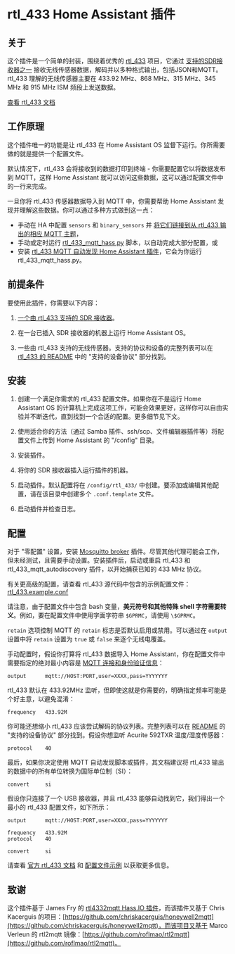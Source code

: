 # rtl_433 Home Assistant 插件

## 关于

这个插件是一个简单的封装，围绕着优秀的 [rtl_433](https://github.com/merbanan/rtl_433) 项目，它通过 [支持的SDR接收器之一](https://triq.org/rtl_433/HARDWARE.html) 接收无线传感器数据，解码并以多种格式输出，包括JSON和MQTT。 rtl_433 理解的无线传感器主要在 433.92 MHz、868 MHz、315 MHz、345 MHz 和 915 MHz ISM 频段上发送数据。

[查看 rtl_433 文档](https://triq.org/rtl_433)

## 工作原理

这个插件唯一的功能是让 rtl_433 在 Home Assistant OS 监督下运行。你所需要做的就是提供一个配置文件。

默认情况下，rtl_433 会将接收到的数据打印到终端 - 你需要配置它以将数据发布到 MQTT，这样 Home Assistant 就可以访问这些数据，这可以通过配置文件中的一行来完成。

一旦你将 rtl_433 传感器数据导入到 MQTT 中，你需要帮助 Home Assistant 发现并理解这些数据。你可以通过多种方式做到这一点：

  * 手动在 HA 中配置 `sensors` 和 `binary_sensors` 并 [将它们链接到从 rtl_433 输出的相应 MQTT 主题](https://www.home-assistant.io/integrations/sensor.mqtt/)，
  * 手动或定时运行 [rtl_433_mqtt_hass.py](https://github.com/merbanan/rtl_433/tree/master/examples/rtl_433_mqtt_hass.py) 脚本，以自动完成大部分配置，或
  * 安装 [rtl_433 MQTT 自动发现 Home Assistant 插件](https://github.com/pbkhrv/rtl_433-hass-addons/tree/main/rtl_433_mqtt_autodiscovery)，它会为你运行 rtl_433_mqtt_hass.py。

## 前提条件

要使用此插件，你需要以下内容：

 1. [一个由 rtl_433 支持的 SDR 接收器](https://triq.org/rtl_433/HARDWARE.html)。

 2. 在一台已插入 SDR 接收器的机器上运行 Home Assistant OS。

 3. 一些由 rtl_433 支持的无线传感器。支持的协议和设备的完整列表可以在 [rtl_433 的 README](https://github.com/merbanan/rtl_433/blob/master/README.md) 中的 "支持的设备协议" 部分找到。

## 安装

 1. 创建一个满足你需求的 rtl_433 配置文件。如果你在不是运行 Home Assistant OS 的计算机上完成这项工作，可能会效果更好，这样你可以自由实验并不断迭代，直到找到一个合适的配置。更多细节见下文。

 2. 使用适合你的方法（通过 Samba 插件、ssh/scp、文件编辑器插件等）将配置文件上传到 Home Assistant 的 "/config" 目录。

 3. 安装插件。

 4. 将你的 SDR 接收器插入运行插件的机器。

 5. 启动插件。默认配置将在 `/config/rtl_433/` 中创建。要添加或编辑其他配置，请在该目录中创建多个 `.conf.template` 文件。

 6. 启动插件并检查日志。

## 配置

对于 "零配置" 设置，安装 [Mosquitto broker](https://github.com/home-assistant/addons/blob/master/mosquitto/DOCS.md) 插件。尽管其他代理可能会工作，但未经测试，且需要手动设置。安装插件后，启动或重启 rtl_433 和 rtl_433_mqtt_autodiscovery 插件，以开始捕获已知的 433 MHz 协议。

有关更高级的配置，请查看 rtl_433 源代码中包含的示例配置文件：[rtl_433.example.conf](https://github.com/merbanan/rtl_433/blob/master/conf/rtl_433.example.conf)

请注意，由于配置文件中包含 bash 变量，**美元符号和其他特殊 shell 字符需要转义**。例如，要在配置文件中使用字面字符串 `$GPRMC`，请使用 `\$GPRMC`。

`retain` 选项控制 MQTT 的 `retain` 标志是否默认启用或禁用。可以通过在 `output` 设置中将 `retain` 设置为 `true` 或 `false` 来逐个无线电覆盖。

手动配置时，假设你打算将 rtl_433 数据导入 Home Assistant，你在配置文件中需要指定的绝对最小内容是 [MQTT 连接和身份验证信息](https://triq.org/rtl_433/OPERATION.html#mqtt-output)：

```
output      mqtt://HOST:PORT,user=XXXX,pass=YYYYYYY
```

rtl_433 默认在 433.92MHz 监听，但即使这就是你需要的，明确指定频率可能是个好主意，以避免混淆：

```
frequency   433.92M
```

你可能还想缩小 rtl_433 应该尝试解码的协议列表。完整列表可以在 [README](https://github.com/merbanan/rtl_433/blob/master/README.md) 的 "支持的设备协议" 部分找到。假设你想监听 Acurite 592TXR 温度/湿度传感器：

```
protocol    40
```

最后，如果你决定使用 MQTT 自动发现脚本或插件，其文档建议将 rtl_433 输出的数据中的所有单位转换为国际单位制（SI）：

```
convert     si
```

假设你只连接了一个 USB 接收器，并且 rtl_433 能够自动找到它，我们得出一个最小的 rtl_433 配置文件，如下所示：

```
output      mqtt://HOST:PORT,user=XXXX,pass=YYYYYYY

frequency   433.92M
protocol    40

convert     si
```

请查看 [官方 rtl_433 文档](https://triq.org/rtl_433) 和 [配置文件示例](https://github.com/merbanan/rtl_433/tree/master/conf) 以获取更多信息。

## 致谢

这个插件基于 James Fry 的 [rtl4332mqtt Hass.IO 插件](https://github.com/james-fry/hassio-addons/tree/master/rtl4332mqtt)，而该插件又基于 Chris Kacerguis 的项目：[https://github.com/chriskacerguis/honeywell2mqtt](https://github.com/chriskacerguis/honeywell2mqtt)，而该项目又基于 Marco Verleun 的 rtl2mqtt 镜像：[https://github.com/roflmao/rtl2mqtt](https://github.com/roflmao/rtl2mqtt)。